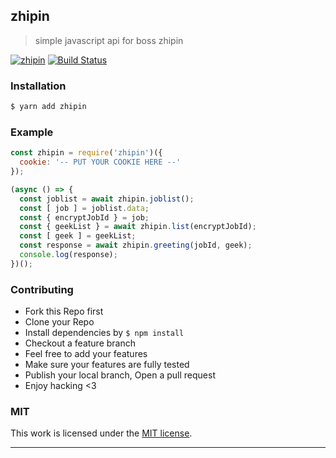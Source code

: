 ## zhipin

> simple javascript api for boss zhipin

[![zhipin](https://img.shields.io/npm/v/zhipin.svg)](https://npmjs.org/zhipin)
[![Build Status](https://travis-ci.org/song940/zhipin.svg?branch=master)](https://travis-ci.org/song940/zhipin)

### Installation

```bash
$ yarn add zhipin
```

### Example

```js
const zhipin = require('zhipin')({
  cookie: '-- PUT YOUR COOKIE HERE --'
});

(async () => {
  const joblist = await zhipin.joblist();
  const [ job ] = joblist.data;
  const { encryptJobId } = job;
  const { geekList } = await zhipin.list(encryptJobId);
  const [ geek ] = geekList;
  const response = await zhipin.greeting(jobId, geek);
  console.log(response);
})();
```

### Contributing
- Fork this Repo first
- Clone your Repo
- Install dependencies by `$ npm install`
- Checkout a feature branch
- Feel free to add your features
- Make sure your features are fully tested
- Publish your local branch, Open a pull request
- Enjoy hacking <3

### MIT

This work is licensed under the [MIT license](./LICENSE).

---
